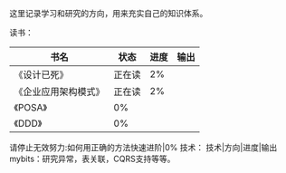 这里记录学习和研究的方向，用来充实自己的知识体系。

读书：

|书名|状态|进度|输出|
|---|---|---|---|
|《设计已死》| 正在读|2%||
|《企业应用架构模式》|正在读|2%||
|《POSA》|0%||
|《DDD》|0%||

请停止无效努力:如何用正确的方法快速进阶|0%
技术：
技术|方向|进度|输出
mybits：研究异常，表关联，CQRS支持等等。
